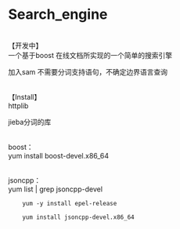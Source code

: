 # Search_engine

<br>【开发中】</br>
  一个基于boost 在线文档所实现的一个简单的搜索引擎

  加入sam 不需要分词支持语句，不确定边界语言查询

<br>【Install】</br>
  httplib
  
  jieba分词的库

<br>boost：</br> 
        yum install boost-devel.x86_64

 <br>jsoncpp：</br> 
        yum list | grep jsoncpp-devel 
  
        yum -y install epel-release
  
        yum install jsoncpp-devel.x86_64
